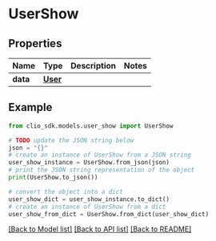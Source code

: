# UserShow


## Properties

Name | Type | Description | Notes
------------ | ------------- | ------------- | -------------
**data** | [**User**](User.md) |  | 

## Example

```python
from clio_sdk.models.user_show import UserShow

# TODO update the JSON string below
json = "{}"
# create an instance of UserShow from a JSON string
user_show_instance = UserShow.from_json(json)
# print the JSON string representation of the object
print(UserShow.to_json())

# convert the object into a dict
user_show_dict = user_show_instance.to_dict()
# create an instance of UserShow from a dict
user_show_from_dict = UserShow.from_dict(user_show_dict)
```
[[Back to Model list]](../README.md#documentation-for-models) [[Back to API list]](../README.md#documentation-for-api-endpoints) [[Back to README]](../README.md)


